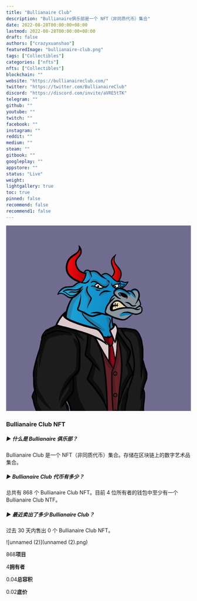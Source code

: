 ```yaml
---
title: "Bullianaire Club"
description: "Bullianaire俱乐部是一个 NFT（非同质代币）集合"
date: 2022-08-28T00:00:00+08:00
lastmod: 2022-08-28T00:00:00+08:00
draft: false
authors: ["crazyxuanshao"]
featuredImage: "bullianaire-club.png"
tags: ["Collectibles"]
categories: ["nfts"]
nfts: ["Collectibles"]
blockchain: ""
website: "https://bullianaireclub.com/"
twitter: "https://twitter.com/BullianaireClub"
discord: "https://discord.com/invite/aVRE5tTK"
telegram: ""
github: ""
youtube: ""
twitch: ""
facebook: ""
instagram: ""
reddit: ""
medium: ""
steam: ""
gitbook: ""
googleplay: ""
appstore: ""
status: "Live"
weight: 
lightgallery: true
toc: true
pinned: false
recommend: false
recommend1: false
---
```



![unnamed](unnamed.png)

### Bullianaire Club NFT 

##### ▶ 什么是 Bullianaire 俱乐部？

Bullianaire Club 是一个 NFT（非同质代币）集合。存储在区块链上的数字艺术品集合。

##### ▶ Bullianaire Club 代币有多少？

总共有 868 个 Bullianaire Club NFT。目前 4 位所有者的钱包中至少有一个 Bullianaire Club NTF。

##### ▶ 最近卖出了多少 Bullianaire Club？

过去 30 天内售出 0 个 Bullianaire Club NFT。

![unnamed (2)](unnamed (2).png)

868**项目**

4**拥有者**

0.04**总容积**

0.02**底价**